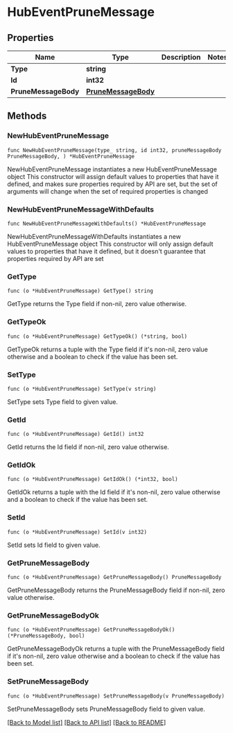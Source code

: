 # HubEventPruneMessage

## Properties

Name | Type | Description | Notes
------------ | ------------- | ------------- | -------------
**Type** | **string** |  | 
**Id** | **int32** |  | 
**PruneMessageBody** | [**PruneMessageBody**](PruneMessageBody.md) |  | 

## Methods

### NewHubEventPruneMessage

`func NewHubEventPruneMessage(type_ string, id int32, pruneMessageBody PruneMessageBody, ) *HubEventPruneMessage`

NewHubEventPruneMessage instantiates a new HubEventPruneMessage object
This constructor will assign default values to properties that have it defined,
and makes sure properties required by API are set, but the set of arguments
will change when the set of required properties is changed

### NewHubEventPruneMessageWithDefaults

`func NewHubEventPruneMessageWithDefaults() *HubEventPruneMessage`

NewHubEventPruneMessageWithDefaults instantiates a new HubEventPruneMessage object
This constructor will only assign default values to properties that have it defined,
but it doesn't guarantee that properties required by API are set

### GetType

`func (o *HubEventPruneMessage) GetType() string`

GetType returns the Type field if non-nil, zero value otherwise.

### GetTypeOk

`func (o *HubEventPruneMessage) GetTypeOk() (*string, bool)`

GetTypeOk returns a tuple with the Type field if it's non-nil, zero value otherwise
and a boolean to check if the value has been set.

### SetType

`func (o *HubEventPruneMessage) SetType(v string)`

SetType sets Type field to given value.


### GetId

`func (o *HubEventPruneMessage) GetId() int32`

GetId returns the Id field if non-nil, zero value otherwise.

### GetIdOk

`func (o *HubEventPruneMessage) GetIdOk() (*int32, bool)`

GetIdOk returns a tuple with the Id field if it's non-nil, zero value otherwise
and a boolean to check if the value has been set.

### SetId

`func (o *HubEventPruneMessage) SetId(v int32)`

SetId sets Id field to given value.


### GetPruneMessageBody

`func (o *HubEventPruneMessage) GetPruneMessageBody() PruneMessageBody`

GetPruneMessageBody returns the PruneMessageBody field if non-nil, zero value otherwise.

### GetPruneMessageBodyOk

`func (o *HubEventPruneMessage) GetPruneMessageBodyOk() (*PruneMessageBody, bool)`

GetPruneMessageBodyOk returns a tuple with the PruneMessageBody field if it's non-nil, zero value otherwise
and a boolean to check if the value has been set.

### SetPruneMessageBody

`func (o *HubEventPruneMessage) SetPruneMessageBody(v PruneMessageBody)`

SetPruneMessageBody sets PruneMessageBody field to given value.



[[Back to Model list]](../README.md#documentation-for-models) [[Back to API list]](../README.md#documentation-for-api-endpoints) [[Back to README]](../README.md)


